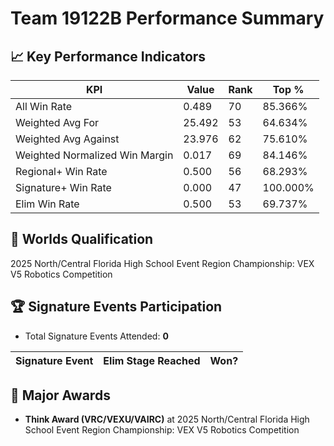 # Team 19122B Performance Summary

## 📈 Key Performance Indicators
| KPI | Value | Rank | Top % |
| --- | ----- | ---- | ----- |
| All Win Rate | 0.489 | 70 | 85.366% |
| Weighted Avg For | 25.492 | 53 | 64.634% |
| Weighted Avg Against | 23.976 | 62 | 75.610% |
| Weighted Normalized Win Margin | 0.017 | 69 | 84.146% |
| Regional+ Win Rate | 0.500 | 56 | 68.293% |
| Signature+ Win Rate | 0.000 | 47 | 100.000% |
| Elim Win Rate | 0.500 | 53 | 69.737% |


## 🎯 Worlds Qualification
2025 North/Central Florida High School Event Region Championship: VEX V5 Robotics Competition

## 🏆 Signature Events Participation
- Total Signature Events Attended: **0**

| Signature Event | Elim Stage Reached | Won? |
|:----------------|:-------------------|:----|


## 🥇 Major Awards
- **Think Award (VRC/VEXU/VAIRC)** at 2025 North/Central Florida High School Event Region Championship: VEX V5 Robotics Competition

